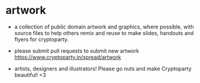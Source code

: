 artwork
=======

  * a collection of public domain artwork and graphics, where possible, with source files to help others remix and reuse to make slides, handouts and flyers for  cryptoparty.

  * please submit pull requests to submit new artwork https://www.cryptoparty.in/spread/artwork

  * artists, designers and illustrators! Please go nuts and make Cryptoparty beautiful! <3
